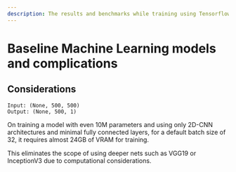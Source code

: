 ```yaml
---
description: The results and benchmarks while training using Tensorflow CNN Models
---
```


# Baseline Machine Learning models and complications

## Considerations

`Input: (None, 500, 500)`\
`Output: (None, 500, 1)`

On training a model with even 10M parameters and using only 2D-CNN architectures and minimal fully connected layers, for a default batch size of 32, it requires almost 24GB of VRAM for training.

This eliminates the scope of using deeper nets such as VGG19 or InceptionV3 due to computational considerations.
